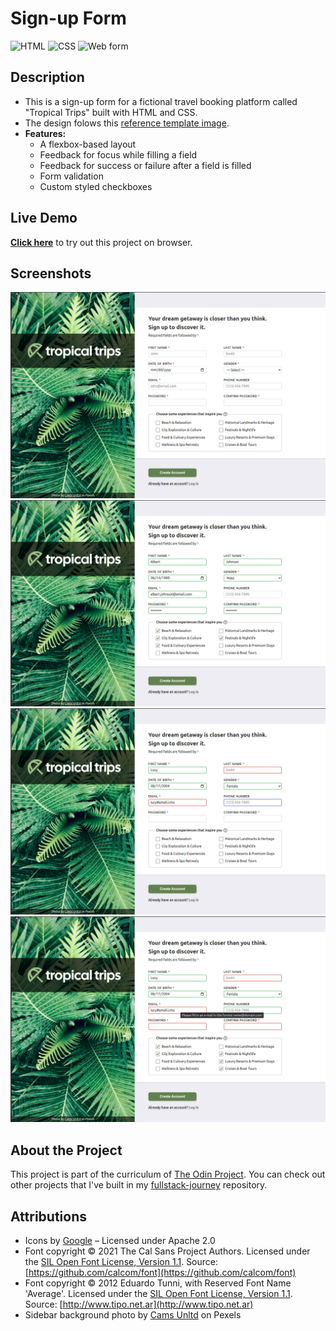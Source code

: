 # Sign-up Form

![HTML](https://img.shields.io/badge/HTML-E34F26?style=for-the-badge&logo=html5&logoColor=white)
![CSS](https://img.shields.io/badge/CSS-663399?style=for-the-badge&logo=css&logoColor=white)
![Web form](https://img.shields.io/badge/Web_Form-gray?style=for-the-badge&color=374c52)

## Description

- This is a sign-up form for a fictional travel booking platform called "Tropical Trips" built with HTML and CSS.
- The design folows this [reference template image](./assets/ref/sign-up-form-reference.png).
- **Features:**
    - A flexbox-based layout
    - Feedback for focus while filling a field
    - Feedback for success or failure after a field is filled
    - Form validation
    - Custom styled checkboxes

## Live Demo

**[Click here](https://pedroasb.github.io/sign-up-form/)** to try out this project on browser.

## Screenshots

![Screenshot 1](./screenshots/screenshot-1.png)
![Screenshot 2](./screenshots/screenshot-2.png)
![Screenshot 3](./screenshots/screenshot-3.png)
![Screenshot 4](./screenshots/screenshot-4.png)

## About the Project

This project is part of the curriculum of [The Odin Project](https://www.theodinproject.com/). You can check out other projects that I've built in my [fullstack-journey](https://github.com/PedroASB/fullstack-journey) repository.

## Attributions

- Icons by [Google](https://fonts.google.com/icons) – Licensed under Apache 2.0
- Font copyright © 2021 The Cal Sans Project Authors. Licensed under the [SIL Open Font License, Version 1.1](https://openfontlicense.org). Source: [https://github.com/calcom/font](https://github.com/calcom/font)
- Font copyright © 2012 Eduardo Tunni, with Reserved Font Name 'Average'. Licensed under the [SIL Open Font License, Version 1.1](https://openfontlicense.org). Source: [http://www.tipo.net.ar](http://www.tipo.net.ar)
- Sidebar background photo by [Cams Unltd](https://www.pexels.com/photo/linear-green-leaf-plant-2563854/) on Pexels
